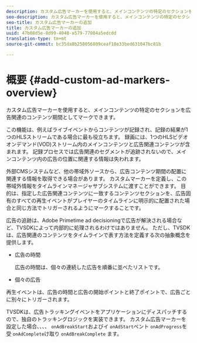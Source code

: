 ```yaml
---
description: カスタム広告マーカーを使用すると、メインコンテンツの特定のセクションを広告関連のコンテンツ期間としてマークできます。
seo-description: カスタム広告マーカーを使用すると、メインコンテンツの特定のセクションを広告関連のコンテンツ期間としてマークできます。
seo-title: カスタム広告マーカーの追加
title: カスタム広告マーカーの追加
uuid: 47b08d5e-8d99-4048-a579-77804a5edcdd
translation-type: tm+mt
source-git-commit: bc35da8b258056809ceaf18e33bed631047bc81b

---
```



# 概要 {#add-custom-ad-markers-overview}

カスタム広告マーカーを使用すると、メインコンテンツの特定のセクションを広告関連のコンテンツ期間としてマークできます。

この機能は、例えばライブイベントからコンテンツが記録され、記録の結果が1つのHLSストリームである場合に最も役立ちます。 録画には、1つのHLSビデオオンデマンド(VOD)ストリーム内のメインコンテンツと広告関連コンテンツが含まれます。 記録プロセスでは広告関連のセグメントが追跡されないので、メインコンテンツ内の広告の位置に関連する情報は失われます。

外部CMSシステムなど、他の帯域外ソースから、広告コンテンツ期間の配置に関連する情報を取得できる場合があります。 カスタムマーカーを定義し、この帯域外情報をタイムラインマネージャサブシステムに渡すことができます。 目的は、指定した広告関連コンテンツに一致するコンテンツセクションを、広告固有のすべての再生イベントがプレイヤーのタイムラインに明示的に配置された場合と同じ方法でトリガーされるようにマークすることです。

広告の追跡は、Adobe Primetime ad decisioningで広告が解決される場合など、TVSDKによって内部的に処理されるわけではありません。 ただし、TVSDKは、広告関連のコンテンツをタイムラインで表す方法を定義する次の抽象概念を提供します。

* 広告の時間

   広告の時間は、個々の連続した広告を順番に並べたリストです。
* 個々の広告

再生イベントは、広告の時間と広告の開始ポイントと終了ポイントで、広告ごとに別々にトリガーされます。

TVSDKは、広告トラッキングイベントをアプリケーションにディスパッチするので、独自のトラッキングロジックを実装できます。 カスタム広告マーカーを設定した場合、、、、 `onAdBreakStart`およびイ `onAdStart`ベント `onAdProgress`を受 `onAdComplete`け取り `onAdBreakComplete` ます。